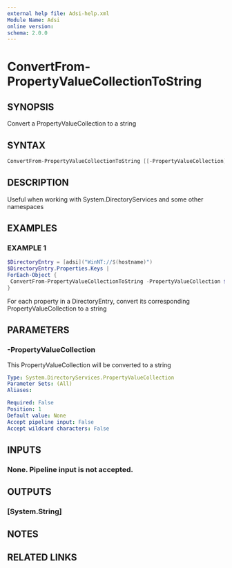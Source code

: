 ```yaml
---
external help file: Adsi-help.xml
Module Name: Adsi
online version:
schema: 2.0.0
---
```


# ConvertFrom-PropertyValueCollectionToString

## SYNOPSIS
Convert a PropertyValueCollection to a string

## SYNTAX

```powershell
ConvertFrom-PropertyValueCollectionToString [[-PropertyValueCollection] <PropertyValueCollection>]
```

## DESCRIPTION
Useful when working with System.DirectoryServices and some other namespaces

## EXAMPLES

### EXAMPLE 1
```powershell
$DirectoryEntry = [adsi]("WinNT://$(hostname)")
$DirectoryEntry.Properties.Keys |
ForEach-Object {
 ConvertFrom-PropertyValueCollectionToString -PropertyValueCollection $DirectoryEntry.Properties[$_]
}
```

For each property in a DirectoryEntry, convert its corresponding PropertyValueCollection to a string

## PARAMETERS

### -PropertyValueCollection
This PropertyValueCollection will be converted to a string

```yaml
Type: System.DirectoryServices.PropertyValueCollection
Parameter Sets: (All)
Aliases:

Required: False
Position: 1
Default value: None
Accept pipeline input: False
Accept wildcard characters: False
```

## INPUTS

### None. Pipeline input is not accepted.
## OUTPUTS

### [System.String]
## NOTES

## RELATED LINKS

